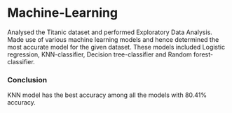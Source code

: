 # Machine-Learning
Analysed the Titanic dataset and performed Exploratory Data Analysis. Made use of various machine learning models and hence determined the most accurate model for the given dataset. These models included Logistic regression, KNN-classifier, Decision tree-classifier and Random forest-classifier.
### Conclusion 
KNN model has the best accuracy among all the models with 80.41% accuracy.

